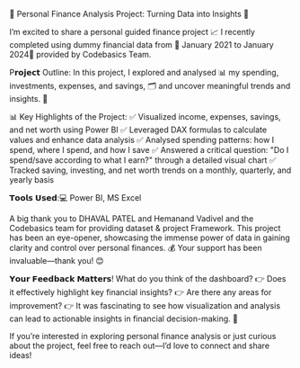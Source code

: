 🌟 Personal Finance Analysis Project: Turning Data into Insights 🌟

I’m excited to share a personal guided finance project 📈 I recently completed using dummy financial data from 📆 January 2021 to January 2024📆 provided by Codebasics Team.

P𝗿𝗼𝗷𝗲𝗰𝘁 Outline:
In this project, I explored and analysed 📊 my spending, investments, expenses, and savings, 🗂️ and uncover meaningful trends and insights. 🔎 

📊 Key Highlights of the Project:
✅ Visualized income, expenses, savings, and net worth using Power BI
✅ Leveraged DAX formulas to calculate values and enhance data analysis
✅ Analysed spending patterns: how I spend, where I spend, and how I save
✅ Answered a critical question: "Do I spend/save according to what I earn?" through a detailed visual chart
✅ Tracked saving, investing, and net worth trends on a monthly, quarterly, and yearly basis

𝗧𝗼𝗼𝗹𝘀 𝗨𝘀𝗲𝗱:💻 Power BI, MS Excel

A big thank you to DHAVAL PATEL and Hemanand Vadivel and the Codebasics team for providing dataset & project Framework. 
This project has been an eye-opener, showcasing the immense power of data in gaining clarity and control over personal finances. 💰 Your support has been invaluable—thank you! 😊

𝗬𝗼𝘂𝗿 𝗙𝗲𝗲𝗱𝗯𝗮𝗰𝗸 𝗠𝗮𝘁𝘁𝗲𝗿𝘀!
What do you think of the dashboard?
👉 Does it effectively highlight key financial insights? 
👉 Are there any areas for improvement?
👉 It was fascinating to see how visualization and analysis can lead to actionable insights in financial decision-making. 🧐 

If you’re interested in exploring personal finance analysis or just curious about the project, feel free to reach out—I’d love to connect and share ideas!
